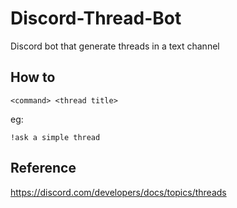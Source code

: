 # Discord-Thread-Bot
Discord bot that generate threads in a text channel

## How to
```
<command> <thread title>
```
eg:
```
!ask a simple thread
```

## Reference
https://discord.com/developers/docs/topics/threads
